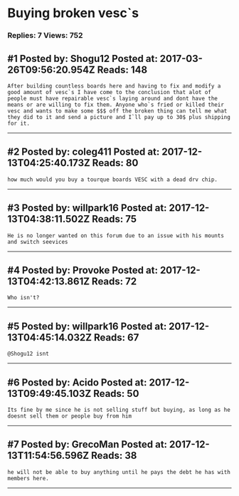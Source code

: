 # Buying broken vesc`s

### Replies: 7 Views: 752

## \#1 Posted by: Shogu12 Posted at: 2017-03-26T09:56:20.954Z Reads: 148

```
After building countless boards here and having to fix and modify a good amount of vesc`s I have come to the conclusion that alot of people must have repairable vesc`s laying around and dont have the means or are willing to fix them. Anyone who`s fried or killed their vesc and wants to make some $$$ off the broken thing can tell me what they did to it and send a picture and I`ll pay up to 30$ plus shipping for it.
```

---
## \#2 Posted by: coleg411 Posted at: 2017-12-13T04:25:40.173Z Reads: 80

```
how much would you buy a tourque boards VESC with a dead drv chip.
```

---
## \#3 Posted by: willpark16 Posted at: 2017-12-13T04:38:11.502Z Reads: 75

```
He is no longer wanted on this forum due to an issue with his mounts and switch seevices
```

---
## \#4 Posted by: Provoke Posted at: 2017-12-13T04:42:13.861Z Reads: 72

```
Who isn't?
```

---
## \#5 Posted by: willpark16 Posted at: 2017-12-13T04:45:14.032Z Reads: 67

```
@Shogu12 isnt
```

---
## \#6 Posted by: Acido Posted at: 2017-12-13T09:49:45.103Z Reads: 50

```
Its fine by me since he is not selling stuff but buying, as long as he doesnt sell them or people buy from him
```

---
## \#7 Posted by: GrecoMan Posted at: 2017-12-13T11:54:56.596Z Reads: 38

```
he will not be able to buy anything until he pays the debt he has with members here.
```

---
